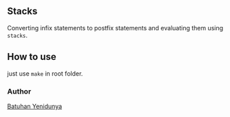 ## Stacks

Converting infix statements to postfix statements and evaluating them using `stacks`. 

## How to use

just use `make` in root folder.

### Author
[Batuhan Yenidunya](https://github.com/batuhanyndny)